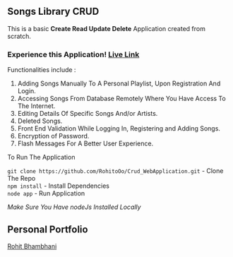 ## Songs Library CRUD

This is a basic **Create Read Update Delete** Application created from scratch.

### Experience this Application!  [Live Link ](http://206.189.134.50:3000/users/register)

Functionalities include :

1. Adding Songs Manually To A Personal Playlist, Upon Registration And Login.
2. Accessing Songs From Database Remotely Where You Have Access To The Internet.
3. Editing Details Of Specific Songs And/or Artists.
4. Deleted Songs.
5. Front End Validation While Logging In, Registering and Adding Songs.
6. Encryption of Password.
7. Flash Messages For A Better User Experience.

To Run The Application

`git clone https://github.com/RohitoOo/Crud_WebApplication.git` - Clone The Repo  <br>
 `npm install` - Install Dependencies <br>
 `node app` - Run Application


*Make Sure You Have nodeJs Installed Locally*

Personal Portfolio
-------------------

[Rohit Bhambhani](http://rohito.com)
